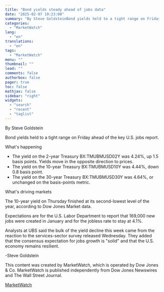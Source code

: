 ```yaml
---
title: "Bond yields steady ahead of jobs data"
date: "2025-02-07 19:23:00"
summary: "By Steve GoldsteinBond yields held to a tight range on Friday ahead of the key U.S. jobs report.What's happeningThe yield on the 2-year Treasury BX:TMUBMUSD02Y was 4.24%, up 1.5 basis points. Yields move in the opposite direction to prices.The yield on the 10-year Treasury BX:TMUBMUSD10Y was 4.44%, down 0.8 basis..."
categories:
  - "MarketWatch"
lang:
  - "en"
translations:
  - "en"
tags:
  - "MarketWatch"
menu: ""
thumbnail: ""
lead: ""
comments: false
authorbox: false
pager: true
toc: false
mathjax: false
sidebar: "right"
widgets:
  - "search"
  - "recent"
  - "taglist"
---
```


By Steve Goldstein

Bond yields held to a tight range on Friday ahead of the key U.S. jobs report.

What's happening

* The yield on the 2-year Treasury BX:TMUBMUSD02Y was 4.24%, up 1.5 basis points. Yields move in the opposite direction to prices.
* The yield on the 10-year Treasury BX:TMUBMUSD10Y was 4.44%, down 0.8 basis point.
* The yield on the 30-year Treasury BX:TMUBMUSD30Y was 4.64%, or unchanged on the basis-points metric.

What's driving markets

The 10-year yield on Thursday finished at its second-lowest level of the year, according to Dow Jones Market data.

Expectations are for the U.S. Labor Department to report that 169,000 new jobs were created in January and for the jobless rate to stay at 4.1%.

Analysts at UBS said the bulk of the yield decline this week came from the reaction to the services-sector survey released Wednesday. They added that the consensus expectation for jobs growth is "solid" and that the U.S. economy remains resilient.

-Steve Goldstein

This content was created by MarketWatch, which is operated by Dow Jones & Co. MarketWatch is published independently from Dow Jones Newswires and The Wall Street Journal.

[MarketWatch](https://www.tradingview.com/news/DJN_SN20250207007108:0/)
